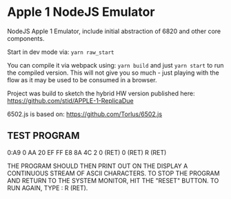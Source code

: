 # Apple 1 NodeJS Emulator

NodeJS Apple 1 Emulator, include initial abstraction of 6820 and other core components.

Start in dev mode via: `yarn raw_start`

You can compile it via webpack using: `yarn build` and just `yarn start` to run the compiled version. This will not give you so much - just playing with the flow as it may be used to be consumed in a browser.

Project was build to sketch the hybrid HW version published here: https://github.com/stid/APPLE-1-ReplicaDue


6502.js is based on:
https://github.com/Torlus/6502.js


## TEST PROGRAM

0:A9 0 AA 20 EF FF E8 8A 4C 2 0 (RET)
0 (RET)
R (RET)

THE PROGRAM SHOULD THEN PRINT
OUT ON THE DISPLAY A CONTINUOUS STREAM
OF ASCII CHARACTERS. TO STOP THE PROGRAM
AND RETURN TO THE SYSTEM MONITOR,
HIT THE "RESET" BUTTON. TO RUN AGAIN,
TYPE : R (RET).
